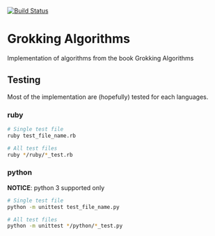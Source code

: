 [![Build Status](https://travis-ci.org/sondnm/grokking-algorithms.svg?branch=master)](https://travis-ci.org/sondnm/grokking-algorithms)

# Grokking Algorithms
Implementation of algorithms from the book Grokking Algorithms

## Testing
Most of the implementation are (hopefully) tested  for each languages.
### ruby
```bash
# Single test file
ruby test_file_name.rb

# All test files
ruby */ruby/*_test.rb
```

### python
**NOTICE**: python 3 supported only
```bash
# Single test file
python -m unittest test_file_name.py

# All test files
python -m unittest */python/*_test.py
```
